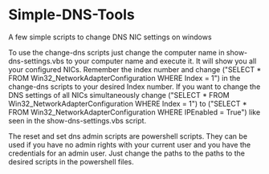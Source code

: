 # Simple-DNS-Tools
A few simple scripts to change DNS NIC settings on windows

To use the change-dns scripts just change the computer name in show-dns-settings.vbs to your computer name and execute it.
It will show you all your configured NICs.
Remember the index number and change ("SELECT * FROM Win32_NetworkAdapterConfiguration WHERE Index = 1") in the change-dns scripts to your desired Index number.
If you want to change the DNS settings of all NICs simultaneously change ("SELECT * FROM Win32_NetworkAdapterConfiguration WHERE Index = 1") to ("SELECT * FROM Win32_NetworkAdapterConfiguration WHERE IPEnabled = True") like seen in the show-dns-settings.vbs script.

The reset and set dns admin scripts are powershell scripts. They can be used if you have no admin rights with your current user and you have the credentials for an admin user.
Just change the paths to the paths to the desired scripts in the powershell files.



